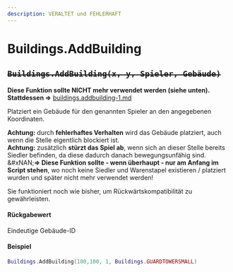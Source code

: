 ```yaml
---
description: VERALTET und FEHLERHAFT
---
```


# Buildings.AddBuilding

## ~~`Buildings.AddBuilding(x, y, Spieler, Gebäude)`~~

**Diese Funktion sollte NICHT mehr verwendet werden (siehe unten).**\
**Stattdessen ⇒** [buildings.addbuilding-1.md](buildings.addbuilding-1.md "mention")

Platziert ein Gebäude für den genannten Spieler an den angegebenen Koordinaten.

**Achtung:** durch **fehlerhaftes Verhalten** wird das Gebäude platziert, auch wenn die Stelle eigentlich blockiert ist.\
**Achtung:** zusätzlich **stürzt das Spiel ab**, wenn sich an dieser Stelle bereits Siedler befinden, da diese dadurch danach bewegungsunfähig sind.\
&#xNAN;**⇒ Diese Funktion sollte - wenn überhaupt - nur am Anfang im Script stehen**, wo noch keine Siedler und Warenstapel existieren / platziert wurden und später nicht mehr verwendet werden!

Sie funktioniert noch wie bisher, um Rückwärtskompatibilität zu gewährleisten.

#### Rückgabewert

Eindeutige Gebäude-ID

#### Beispiel

```lua
Buildings.AddBuilding(100,100, 1, Buildings.GUARDTOWERSMALL)
```
